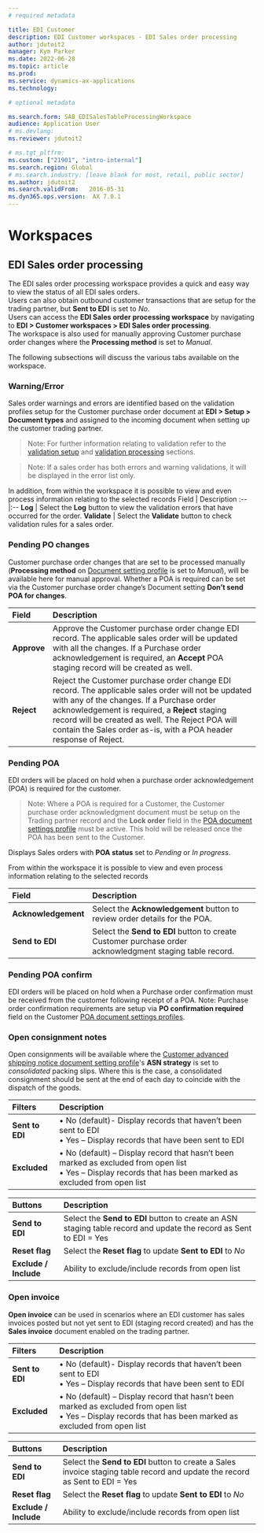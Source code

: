 ```yaml
---
# required metadata

title: EDI Customer
description: EDI Customer workspaces - EDI Sales order processing
author: jdutoit2
manager: Kym Parker
ms.date: 2022-06-28
ms.topic: article
ms.prod: 
ms.service: dynamics-ax-applications
ms.technology: 

# optional metadata

ms.search.form: SAB_EDISalesTableProcessingWorkspace
audience: Application User
# ms.devlang: 
ms.reviewer: jdutoit2

# ms.tgt_pltfrm: 
ms.custom: ["21901", "intro-internal"]
ms.search.region: Global
# ms.search.industry: [leave blank for most, retail, public sector]
ms.author: jdutoit2
ms.search.validFrom:   2016-05-31
ms.dyn365.ops.version:  AX 7.0.1
---
```


# Workspaces

## EDI Sales order processing

The EDI sales order processing workspace provides a quick and easy way to view the status of all EDI sales orders. <br>
Users can also obtain outbound customer transactions that are setup for the trading partner, but **Sent to EDI** is set to _No_. <br>
Users can access the **EDI Sales order processing workspace** by navigating to **EDI > Customer workspaces > EDI Sales order processing**. <br> 
The workspace is also used for manually approving Customer purchase order changes where the **Processing method** is set to _Manual_.

The following subsections will discuss the various tabs available on the workspace.

### Warning/Error
Sales order warnings and errors are identified based on the validation profiles setup for the Customer purchase order document at **EDI > Setup > Document types** and assigned to the incoming document when setting up the customer trading partner.
> Note: For further information relating to validation refer to the [validation setup](../SETUP/Validation-profiles.md) and [validation processing](../DOCUMENTS/Customer-purchase-order.md#step-3---staging-to-target) sections.

> Note: If a sales order has both errors and warning validations, it will be displayed in the error list only.

In addition, from within the workspace it is possible to view and even process information relating to the selected records
Field	            | Description
:--               |:--
**Log**           | Select the **Log** button to view the validation errors that have occurred for the order. 
**Validate**      | Select the **Validate** button to check validation rules for a sales order. 

### Pending PO changes
Customer purchase order changes that are set to be processed manually (**Processing method** on [Document setting profile](../SETUP/SETTING-PROFILES/Customer-purchase-order-change.md) is set to _Manual_), will be available here for manual approval. Whether a POA is required can be set via the Customer purchase order change’s Document setting **Don’t send POA for changes**.

Field	            | Description
:--               |:--
**Approve**       | Approve the Customer purchase order change EDI record. The applicable sales order will be updated with all the changes. If a Purchase order acknowledgement is required, an **Accept** POA staging record will be created as well.
**Reject**        | Reject the Customer purchase order change EDI record. The applicable sales order will not be updated with any of the changes. If a Purchase order acknowledgement is required, a **Reject** staging record will be created as well. The Reject POA will contain the Sales order as-is, with a POA header response of Reject.

### Pending POA
EDI orders will be placed on hold when a purchase order acknowledgement (POA) is required for the customer. 
> Note: Where a POA is required for a Customer, the Customer purchase order acknowledgment document must be setup on the Trading partner record and the **Lock order** field in the [POA document settings profile](../SETUP/SETTING-PROFILES/Customer-purchase-order-acknowledgement.md) must be active. This hold will be released once the POA has been sent to the Customer. <br>

Displays Sales orders with **POA status** set to _Pending_ or _In progress_.

From within the workspace it is possible to view and even process information relating to the selected records

Field	                | Description
:--                   |:--
**Acknowledgement**   |	Select the **Acknowledgement** button to review order details for the POA.
**Send to EDI**       | Select the **Send to EDI** button to create Customer purchase order acknowledgment staging table record.

### Pending POA confirm
EDI orders will be placed on hold when a Purchase order confirmation must be received from the customer following receipt of a POA. 
Note: Purchase order confirmation requirements are setup via **PO confirmation required** field on the Customer [POA document settings profiles](../SETUP/SETTING-PROFILES/Customer-purchase-order-acknowledgement.md).

### Open consignment notes
Open consignments will be available where the [Customer advanced shipping notice document setting profile](../SETUP/SETTING-PROFILES/Customer-advanced-shipping-notice.md)'s **ASN strategy** is set to _consolidated_ packing slips. Where this is the case, a consolidated consignment should be sent at the end of each day to coincide with the dispatch of the goods.

Filters           | Description
:--               |:--
**Sent to EDI**   |	•	No (default)- Display records that haven’t been sent to EDI <br> •	Yes – Display records that have been sent to EDI
**Excluded**      |	•	No (default) – Display record that hasn’t been marked as excluded from open list <br> •	Yes – Display records that has been marked as excluded from open list


Buttons	          | Description
:--               |:--
**Send to EDI**   |	Select the **Send to EDI** button to create an ASN staging table record and update the record as Sent to EDI = Yes
**Reset flag**    |	Select the **Reset flag** to update **Sent to EDI** to _No_
**Exclude / Include** |	Ability to exclude/include records from open list

### Open invoice
**Open invoice** can be used in scenarios where an EDI customer has sales invoices posted but not yet sent to EDI (staging record created) and has the **Sales invoice** document enabled on the trading partner.

Filters           | Description
:--               |:--
**Sent to EDI**   |	•	No (default)- Display records that haven’t been sent to EDI <br> •	Yes – Display records that have been sent to EDI
**Excluded**      |	•	No (default) – Display record that hasn’t been marked as excluded from open list <br> •	Yes – Display records that has been marked as excluded from open list


Buttons	          | Description
:--               |:--
**Send to EDI**   |	Select the **Send to EDI** button to create a Sales invoice staging table record and update the record as Sent to EDI = Yes
**Reset flag**    |	Select the **Reset flag** to update **Sent to EDI** to _No_
**Exclude / Include** |	Ability to exclude/include records from open list
